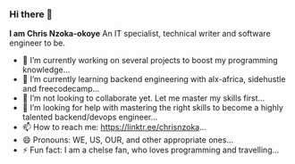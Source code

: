 ### Hi there 👋

**I am Chris Nzoka-okoye**
An IT specialist, technical writer and software engineer to be.

- 🔭 I’m currently working on several projects to boost my programming knowledge...
- 🌱 I’m currently learning backend engineering with alx-africa, sidehustle and freecodecamp...
- 👯 I’m not looking to collaborate yet. Let me master my skills first...
- 🤔 I’m looking for help with mastering the right skills to become a highly talented backend/devops engineer...
- 📫 How to reach me: https://linktr.ee/chrisnzoka...
- 😄 Pronouns: WE, US, OUR, and other appropriate ones...
- ⚡ Fun fact: I am a chelse fan, who loves programming and travelling...
